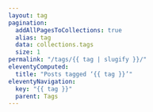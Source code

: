 ```yaml
---
layout: tag
pagination:
  addAllPagesToCollections: true
  alias: tag
  data: collections.tags
  size: 1
permalink: "/tags/{{ tag | slugify }}/"
eleventyComputed:
  title: "Posts tagged ‘{{ tag }}’"
eleventyNavigation:
  key: "{{ tag }}"
  parent: Tags
---
```

